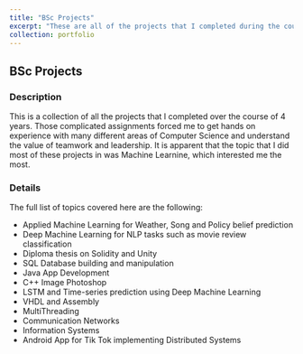 ```yaml
---
title: "BSc Projects"
excerpt: "These are all of the projects that I completed during the course of my undergraduate studies. They cover a wide range of topics from app designing to deep Machine Learning and game design [(github repository)](https://github.com/gody10/MyProjects/tree/master): **Deep Machine Learning, Natural Language Processing, SQL, C++, Java, Solidity, Unity, MIPS, VHDL, Android Studio**<br/><img src='/images/diploma.jpg' width='700'>"
collection: portfolio
---
```


## BSc Projects

### Description
This is a collection of all the projects that I completed over the course of 4 years. Those complicated assignments forced me to get hands on experience with many different areas of Computer Science and understand the value of teamwork and leadership. It is apparent that the topic that I did most of these projects in was Machine Learnine, which interested me the most. 


### Details

The full list of topics covered here are the following:

- Applied Machine Learning for Weather, Song and Policy belief prediction
- Deep Machine Learning for NLP tasks such as movie review classification
- Diploma thesis on Solidity and Unity
- SQL Database building and manipulation
- Java App Development
- C++ Image Photoshop
- LSTM and Time-series prediction using Deep Machine Learning
- VHDL and Assembly
- MultiThreading
- Communication Networks
- Information Systems
- Android App for Tik Tok implementing Distributed Systems